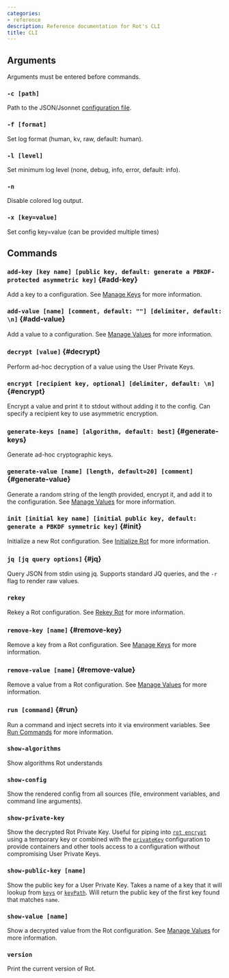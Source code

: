 ```yaml
---
categories:
- reference
description: Reference documentation for Rot's CLI
title: CLI
---
```


## Arguments

Arguments must be entered before commands.

### `-c [path]`

Path to the JSON/Jsonnet [configuration file](../config).

### `-f [format]`

Set log format (human, kv, raw, default: human).

### `-l [level]`

Set minimum log level (none, debug, info, error, default: info).

### `-n`

Disable colored log output.

### `-x [key=value]`

Set config key=value (can be provided multiple times)

## Commands

### `add-key [key name] [public key, default: generate a PBKDF-protected asymmetric key]` {#add-key}

Add a key to a configuration.  See [Manage Keys](../../guides/manage-keys) for more information.

### `add-value [name] [comment, default: ""] [delimiter, default: \n]` {#add-value}

Add a value to a configuration.  See [Manage Values](../../guides/manage-values) for more information.

### `decrypt [value]` {#decrypt}

Perform ad-hoc decryption of a value using the User Private Keys.

### `encrypt [recipient key, optional] [delimiter, default: \n]` {#encrypt}

Encrypt a value and print it to stdout without adding it to the config.  Can specify a recipient key to use asymmetric encryption.

### `generate-keys [name] [algorithm, default: best]` {#generate-keys}

Generate ad-hoc cryptographic keys.

### `generate-value [name] [length, default=20] [comment]` {#generate-value}

Generate a random string of the length provided, encrypt it, and add it to the configuration.  See [Manage Values](../../guides/manage-values) for more information.

### `init [initial key name] [initial public key, default: generate a PBKDF symmetric key]` {#init}

Initialize a new Rot configuration.  See [Initialize Rot](../../guides/initialize-rot) for more information.

### `jq [jq query options]` {#jq}

Query JSON from stdin using jq.  Supports standard JQ queries, and the `-r` flag to render raw values.

### `rekey`

Rekey a Rot configuration.  See [Rekey Rot](../../guides/rekey-rot) for more information.

### `remove-key [name]` {#remove-key}

Remove a key from a Rot configuration.  See [Manage Keys](../../guides/manage-keys) for more information.

### `remove-value [name]` {#remove-value}

Remove a value from a Rot configuration.  See [Manage Values](../../guides/manage-values) for more information.

### `run [command]` {#run}

Run a command and inject secrets into it via environment variables.  See [Run Commands](../../guides/run-commands) for more information.

### `show-algorithms`

Show algorithms Rot understands

### `show-config`

Show the rendered config from all sources (file, environment variables, and command line arguments).

### `show-private-key`

Show the decrypted Rot Private Key.  Useful for piping into [`rot encrypt`](#encrypt) using a temporary key or combined with the [`privateKey`](../config#privatekey) configuration to provide containers and other tools access to a configuration without compromising User Private Keys.

### `show-public-key [name]`

Show the public key for a User Private Key.  Takes a name of a key that it will lookup from [`keys`](../config#keys) or [`keyPath`](../config#keyPath).  Will return the public key of the first key found that matches `name`.

### `show-value [name]`

Show a decrypted value from the Rot configuration.  See [Manage Values](../../guides/manage-values) for more information.

### `version`

Print the current version of Rot.
